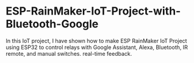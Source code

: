 # ESP-RainMaker-IoT-Project-with-Bluetooth-Google
In this IoT project, I have shown how to make ESP RainMaker IoT Project using ESP32 to control relays with Google Assistant, Alexa, Bluetooth, IR remote, and manual switches. real-time feedback.
